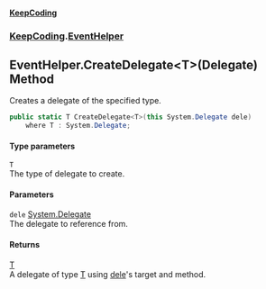 #### [KeepCoding](index.md 'index')
### [KeepCoding](KeepCoding.md 'KeepCoding').[EventHelper](KeepCoding_EventHelper.md 'KeepCoding.EventHelper')
## EventHelper.CreateDelegate&lt;T&gt;(Delegate) Method
Creates a delegate of the specified type.  
```csharp
public static T CreateDelegate<T>(this System.Delegate dele)
    where T : System.Delegate;
```
#### Type parameters
<a name='KeepCoding_EventHelper_CreateDelegate_T_(System_Delegate)_T'></a>
`T`  
The type of delegate to create.
  
#### Parameters
<a name='KeepCoding_EventHelper_CreateDelegate_T_(System_Delegate)_dele'></a>
`dele` [System.Delegate](https://docs.microsoft.com/en-us/dotnet/api/System.Delegate 'System.Delegate')  
The delegate to reference from.
  
#### Returns
[T](KeepCoding_EventHelper_CreateDelegate_T_(System_Delegate).md#KeepCoding_EventHelper_CreateDelegate_T_(System_Delegate)_T 'KeepCoding.EventHelper.CreateDelegate&lt;T&gt;(System.Delegate).T')  
A delegate of type [T](KeepCoding_EventHelper_CreateDelegate_T_(System_Delegate).md#KeepCoding_EventHelper_CreateDelegate_T_(System_Delegate)_T 'KeepCoding.EventHelper.CreateDelegate&lt;T&gt;(System.Delegate).T') using [dele](KeepCoding_EventHelper_CreateDelegate_T_(System_Delegate).md#KeepCoding_EventHelper_CreateDelegate_T_(System_Delegate)_dele 'KeepCoding.EventHelper.CreateDelegate&lt;T&gt;(System.Delegate).dele')'s target and method.
